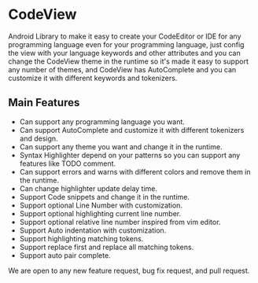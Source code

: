 # CodeView

Android Library to make it easy to create your CodeEditor or IDE for any programming language 
even for your programming language, just config the view with your language keywords and other attributes
and you can change the CodeView theme in the runtime so it's made it easy to support any number of themes, 
and CodeView has AutoComplete and you can customize it with different keywords and tokenizers.

## Main Features
- Can support any programming language you want.
- Can support AutoComplete and customize it with different tokenizers and design.
- Can support any theme you want and change it in the runtime.
- Syntax Highlighter depend on your patterns so you can support any features like TODO comment.
- Can support errors and warns with different colors and remove them in the runtime.
- Can change highlighter update delay time.
- Support Code snippets and change it in the runtime.
- Support optional Line Number with customization.
- Support optional highlighting current line number.
- Support optional relative line number inspired from vim editor.
- Support Auto indentation with customization.
- Support highlighting matching tokens.
- Support replace first and replace all matching tokens.
- Support auto pair complete.

We are open to any new feature request, bug fix request, and pull request.
